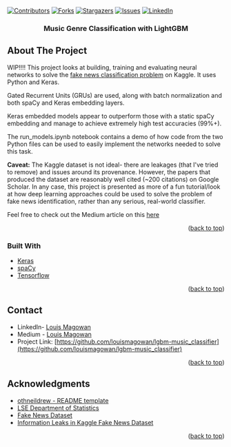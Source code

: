 <div id="top"></div>
<!--
*** Copied from https://github.com/othneildrew/Best-README-Template/blob/master/BLANK_README.md
-->



<!-- PROJECT SHIELDS -->
<!--
*** I'm using markdown "reference style" links for readability.
*** Reference links are enclosed in brackets [ ] instead of parentheses ( ).
*** See the bottom of this document for the declaration of the reference variables
*** for contributors-url, forks-url, etc. This is an optional, concise syntax you may use.
*** https://www.markdownguide.org/basic-syntax/#reference-style-links
-->
[![Contributors][contributors-shield]][contributors-url]
[![Forks][forks-shield]][forks-url]
[![Stargazers][stars-shield]][stars-url]
[![Issues][issues-shield]][issues-url]
[![LinkedIn][linkedin-shield]][linkedin-url]



<h3 align="center">Music Genre Classification with LightGBM</h3>


<!-- ABOUT THE PROJECT -->
## About The Project


WIP!!!! 
This project looks at building, training and evaluating neural networks to solve the [fake news classification problem](https://www.kaggle.com/datasets/clmentbisaillon/fake-and-real-news-dataset) on Kaggle. It uses Python and Keras. 

Gated Recurrent Units (GRUs) are used, along with batch normalization and both spaCy and Keras embedding layers. 

Keras embedded models appear to outperform those with a static spaCy embedding and manage to achieve extremely high test accuracies (99%+).

The run_models.ipynb notebook contains a demo of how code from the two Python files can be used to easily implement the networks needed to solve this task.

<b>Caveat:</b> The Kaggle dataset is not ideal- there are leakages (that I've tried to remove) and issues around its provenance. However, the papers that produced the dataset are reasonably well cited (~200 citations) on Google Scholar. In any case, this project is presented as more of a fun tutorial/look at how deep learning approaches could be used to solve the problem of fake news identification, rather than any serious, real-world classifier.

Feel free to check out the Medium article on this [here](https://medium.com/@louismagowan42)
<p align="right">(<a href="#top">back to top</a>)</p>

### Built With

* [Keras](https://keras.io/)
* [spaCy](https://spacy.io/)
* [Tensorflow](https://www.tensorflow.org/)

<p align="right">(<a href="#top">back to top</a>)</p>

<!-- CONTACT -->
## Contact

* LinkedIn- [Louis Magowan](https://www.linkedin.com/in/louismagowan/)
* Medium - [Louis Magowan](https://medium.com/@louismagowan42)
* Project Link: [https://github.com/louismagowan/lgbm-music_classifier](https://github.com/louismagowan/lgbm-music_classifier)

<p align="right">(<a href="#top">back to top</a>)</p>



<!-- ACKNOWLEDGMENTS -->
## Acknowledgments

* [othneildrew - README template](https://github.com/othneildrew/Best-README-Template/blob/master/BLANK_README.md)
* [LSE Department of Statistics](https://www.lse.ac.uk/statistics)
* [Fake News Dataset](https://www.kaggle.com/datasets/clmentbisaillon/fake-and-real-news-dataset)
* [Information Leaks in Kaggle Fake News Dataset](https://www.kaggle.com/code/mosewintner/5-data-leaks-100-acc-1-word-99-6-acc?scriptVersionId=45283074)

<p align="right">(<a href="#top">back to top</a>)</p>



<!-- MARKDOWN LINKS & IMAGES -->
<!-- https://www.markdownguide.org/basic-syntax/#reference-style-links -->
[contributors-shield]: https://img.shields.io/github/contributors/louismagowan/lgbm-music_classifier.svg?style=for-the-badge
[contributors-url]: https://github.com/louismagowan/lgbm-music_classifier/graphs/contributors
[forks-shield]: https://img.shields.io/github/forks/louismagowan/lgbm-music_classifier.svg?style=for-the-badge
[forks-url]: https://github.com/louismagowan/lgbm-music_classifier/network/members
[stars-shield]: https://img.shields.io/github/stars/louismagowan/lgbm-music_classifier.svg?style=for-the-badge
[stars-url]: https://github.com/louismagowan/lgbm-music_classifier/stargazers
[issues-shield]: https://img.shields.io/github/issues/louismagowan/lgbm-music_classifier.svg?style=for-the-badge
[issues-url]: https://github.com/louismagowan/lgbm-music_classifier/issues
[license-shield]: https://img.shields.io/github/license/louismagowan/lgbm-music_classifier.svg?style=for-the-badge
[license-url]: https://github.com/louismagowan/lgbm-music_classifier/blob/master/LICENSE.txt
[linkedin-shield]: https://img.shields.io/badge/-LinkedIn-black.svg?style=for-the-badge&logo=linkedin&colorB=555
[linkedin-url]: https://www.linkedin.com/in/louismagowan/
[product-screenshot]: images/screenshot.png
